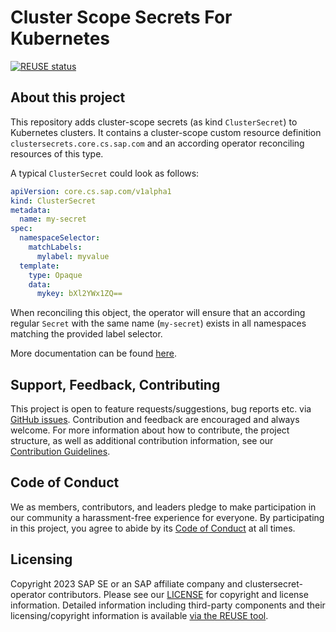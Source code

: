 # Cluster Scope Secrets For Kubernetes

[![REUSE status](https://api.reuse.software/badge/github.com/SAP/clustersecret-operator)](https://api.reuse.software/info/github.com/SAP/clustersecret-operator)

## About this project

This repository adds cluster-scope secrets (as kind `ClusterSecret`) to Kubernetes clusters.
It contains a cluster-scope custom resource definition `clustersecrets.core.cs.sap.com` 
and an according operator reconciling resources of this type.

A typical `ClusterSecret` could look as follows:

```yaml
apiVersion: core.cs.sap.com/v1alpha1
kind: ClusterSecret
metadata:
  name: my-secret
spec:
  namespaceSelector:
    matchLabels:
      mylabel: myvalue
  template:
    type: Opaque
    data:
      mykey: bXl2YWx1ZQ==
```

When reconciling this object, the operator will ensure that an according regular `Secret` with the same name (`my-secret`) exists
in all namespaces matching the provided label selector.

More documentation can be found [here](https://sap.github.io/clustersecret-operator).

## Support, Feedback, Contributing

This project is open to feature requests/suggestions, bug reports etc. via [GitHub issues](https://github.com/SAP/clustersecret-operator/issues). Contribution and feedback are encouraged and always welcome. For more information about how to contribute, the project structure, as well as additional contribution information, see our [Contribution Guidelines](CONTRIBUTING.md).

## Code of Conduct

We as members, contributors, and leaders pledge to make participation in our community a harassment-free experience for everyone. By participating in this project, you agree to abide by its [Code of Conduct](https://github.com/SAP/.github/blob/main/CODE_OF_CONDUCT.md) at all times.

## Licensing

Copyright 2023 SAP SE or an SAP affiliate company and clustersecret-operator contributors. Please see our [LICENSE](LICENSE) for copyright and license information. Detailed information including third-party components and their licensing/copyright information is available [via the REUSE tool](https://api.reuse.software/info/github.com/SAP/clustersecret-operator).
